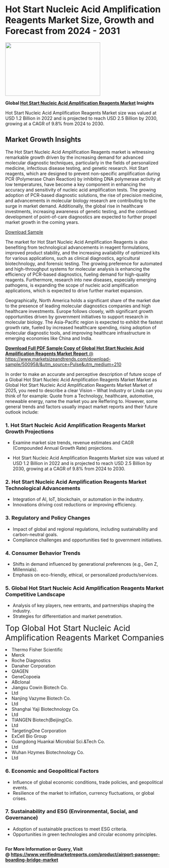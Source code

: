 <H1>Hot Start Nucleic Acid Amplification Reagents Market Size, Growth and Forecast from 2024 - 2031</H1><img class="aligncenter size-medium wp-image-584254" src="https://thirdeyenews.in/wp-content/uploads/2024/09/Global-Market-Research-300x168.jpeg" alt="" width="300" height="168" /><p><strong>Global&nbsp;<a href="https://www.marketsizeandtrends.com/download-sample/500958/&amp;utm_source=Pulse&amp;utm_medium=210">Hot Start Nucleic Acid Amplification Reagents Market</a> Insights</strong></p><p>Hot Start Nucleic Acid Amplification Reagents Market size was valued at USD 1.2 Billion in 2022 and is projected to reach USD 2.5 Billion by 2030, growing at a CAGR of 9.8% from 2024 to 2030.</p><p><h2>Market Growth Insights</h2> <p>The Hot Start Nucleic Acid Amplification Reagents market is witnessing remarkable growth driven by the increasing demand for advanced molecular diagnostic techniques, particularly in the fields of personalized medicine, infectious disease testing, and genetic research. Hot Start reagents, which are designed to prevent non-specific amplification during PCR (Polymerase Chain Reaction) by inhibiting DNA polymerase activity at low temperatures, have become a key component in enhancing the accuracy and sensitivity of nucleic acid amplification tests. The growing adoption of PCR-based diagnostic solutions, the rise of precision medicine, and advancements in molecular biology research are contributing to the surge in market demand. Additionally, the global rise in healthcare investments, increasing awareness of genetic testing, and the continued development of point-of-care diagnostics are expected to further propel market growth in the coming years.</p> <p><a href="#">Download Sample</a></p> <p>The market for Hot Start Nucleic Acid Amplification Reagents is also benefiting from technological advancements in reagent formulations, improved product stability, and the increasing availability of optimized kits for various applications, such as clinical diagnostics, agricultural biotechnology, and forensic testing. The growing preference for automated and high-throughput systems for molecular analysis is enhancing the efficiency of PCR-based diagnostics, fueling demand for high-quality reagents. Furthermore, research into new diseases, especially emerging pathogens, is expanding the scope of nucleic acid amplification applications, which is expected to drive further market expansion.</p> <p>Geographically, North America holds a significant share of the market due to the presence of leading molecular diagnostics companies and high healthcare investments. Europe follows closely, with significant growth opportunities driven by government initiatives to support research in molecular biology. The Asia-Pacific region is expected to exhibit the fastest growth rate, fueled by increased healthcare spending, rising adoption of molecular diagnostic tools, and improving healthcare infrastructure in emerging economies like China and India.</p> <p><a href="#"></p><p><span class=""><strong>Download Full PDF Sample Copy of Global Hot Start Nucleic Acid Amplification Reagents Market Report</strong> @ <a href="https://www.marketsizeandtrends.com/download-sample/500958/&amp;utm_source=Pulse&amp;utm_medium=210" target="_blank">https://www.marketsizeandtrends.com/download-sample/500958/&amp;utm_source=Pulse&amp;utm_medium=210</a></span></p><p>In order to make an accurate and perceptive description of future scope of a Global&nbsp;Hot Start Nucleic Acid Amplification Reagents Market Market as Global&nbsp;Hot Start Nucleic Acid Amplification Reagents Market Market of 2025, you need to describe a clear Vision &ndash; What Industry or Linda can you think of for example: Quote from a Technology, healthcare, automotive, renewable energy, name the market you are Reffering to. However, some general trends and factors usually impact market reports and their future outlook include:</p><h3>1.&nbsp;<strong>Hot Start Nucleic Acid Amplification Reagents Market Growth Projections</strong></h3><ul><li>Examine market size trends, revenue estimates and CAGR (Compounded Annual Growth Rate) projections.</li><li><p>Hot Start Nucleic Acid Amplification Reagents Market size was valued at USD 1.2 Billion in 2022 and is projected to reach USD 2.5 Billion by 2030, growing at a CAGR of 9.8% from 2024 to 2030.</p></li></ul><h3>2.&nbsp;<strong>Hot Start Nucleic Acid Amplification Reagents Market Technological Advancements</strong></h3><ul><li>Integration of AI, IoT, blockchain, or automation in the industry.</li><li>Innovations driving cost reductions or improving efficiency.</li></ul><h3>3.&nbsp;<strong>Regulatory and Policy Changes</strong></h3><ul><li>Impact of global and regional regulations, including sustainability and carbon-neutral goals.</li><li>Compliance challenges and opportunities tied to government initiatives.</li></ul><h3>4.&nbsp;<strong>Consumer Behavior Trends</strong></h3><ul><li>Shifts in demand influenced by generational preferences (e.g., Gen Z, Millennials).</li><li>Emphasis on eco-friendly, ethical, or personalized products/services.</li></ul><h3>5.&nbsp;<strong>Global Hot Start Nucleic Acid Amplification Reagents Market Competitive Landscape</strong></h3><ul><li>Analysis of key players, new entrants, and partnerships shaping the industry.</li><li>Strategies for differentiation and market penetration.</li></ul><p data-pm-slice="1 1 []"><span style="color: inherit; font-family: inherit; font-size: 25px;">Top Global Hot Start Nucleic Acid Amplification Reagents Market Companies</span></p><div class="" data-test-id=""><p><li>Thermo Fisher Scientific</li><li> Merck</li><li> Roche Diagnostics</li><li> Danaher Corporation</li><li> QIAGEN</li><li> GeneCopoeia</li><li> ABclonal</li><li> Jiangsu Cowin Biotech Co.</li><li>Ltd</li><li> Nanjing Vazyme Biotech Co.</li><li>Ltd</li><li> Shanghai Yaji Biotechnology Co.</li><li> Ltd</li><li> TIANGEN Biotech(Beijing)Co.</li><li>Ltd</li><li> TargetingOne Corporation</li><li> ExCell Bio Group</li><li> Guangdong Huankai Microbial Sci.&Tech Co.</li><li>Ltd</li><li> Wuhan Hzymes Biotechnology Co.</li><li> Ltd</li></p></div><h3>6.&nbsp;<strong>Economic and Geopolitical Factors</strong></h3><ul><li>Influence of global economic conditions, trade policies, and geopolitical events.</li><li>Resilience of the market to inflation, currency fluctuations, or global crises.</li></ul><h3>7.&nbsp;<strong>Sustainability and ESG (Environmental, Social, and Governance)</strong></h3><ul><li>Adoption of sustainable practices to meet ESG criteria.</li><li>Opportunities in green technologies and circular economy principles.</li></ul><h2><strong style="font-size: 14px;">For More Information or Query, Visit @&nbsp;</strong><a style="background-color: #ffffff; font-size: 14px;" href="https://www.marketsizeandtrends.com/report/hot-start-nucleic-acid-amplification-reagents-market/" target="_blank">https://www.verifiedmarketreports.com/product/airport-passenger-boarding-bridge-market</a></h2>
